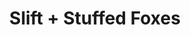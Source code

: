---
layout: post
category: concert
title: Slift + Stuffed Foxes
artists: 
- Slift
- Stuffed Foxes
place: 
- La Cigale
country: France
city: Paris
---